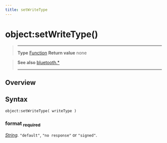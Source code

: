 ```yaml
---
title: setWriteType
---
```

# object:setWriteType()

> --------------------- ------------------------------------------------------------------------------------------
> __Type__              [Function](https://docs.coronalabs.com/api/type/Function.html)
> __Return value__      none


> __See also__          [bluetooth.*](/plugin/bluetooth/)
> --------------------- ------------------------------------------------------------------------------------------

## Overview

## Syntax

	object:setWriteType( writeType )

### format <sub>required</sub>
_[String](https://docs.coronalabs.com/api/type/String.html)._ `"default"`, `"no response"` or `"signed"`.